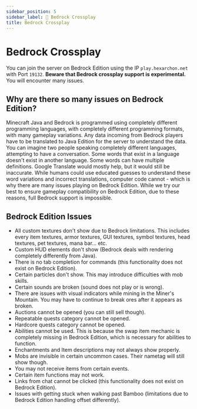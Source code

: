 ```yaml
---
sidebar_position: 5
sidebar_label: 📱 Bedrock Crossplay
title: Bedrock Crossplay
---
```


# Bedrock Crossplay
You can join the server on Bedrock Edition using the IP `play.hexarchon.net` with Port `19132`. **Beware that Bedrock crossplay support is experimental.** You will encounter many issues.

## Why are there so many issues on Bedrock Edition?
Minecraft Java and Bedrock is programmed using completely different programming languages, with completely different programming formats, with many gameplay variations. Any data incoming from Bedrock players have to be translated to Java Edition for the server to understand the data. 
 <br />
You can imagine two people speaking completely different languages, attempting to have a conversation. Some words that exist in a language doesn't exist in another language. Some words can have multiple definitions. Google Translate would mostly help, but it would still be inaccurate. While humans could use educated guesses to understand these word variations and incorrect translations, computer code cannot - which is why there are many issues playing on Bedrock Edition. While we try our best to ensure gameplay compatibility on Bedrock Edition, due to these reasons, full Bedrock support is impossible. <br />

## Bedrock Edition Issues
* All custom textures don't show due to Bedrock limitations. This includes every item textures, armor textures, GUI textures, symbol textures, head textures, pet textures, mana bar... etc.
* Custom HUD elements don't show (Bedrock deals with rendering completely differently from Java).
* There is no tab completion for commands (this functionality does not exist on Bedrock Edition).
* Certain particles don't show. This may introduce difficulties with mob skills.
* Certain sounds are broken (sound does not play or is wrong).
* There are issues with visual indicators while mining in the Miner's Mountain. You may have to continue to break ores after it appears as broken.
* Auctions cannot be opened (you can still sell though).
* Repeatable quests category cannot be opened.
* Hardcore quests category cannot be opened.
* Abilities cannot be used. This is because the swap item mechanic is completely missing in Bedrock Edition, which is necessary for abilities to function.
* Enchantments and Item descriptions may not always show properly.
* Mobs are invisible in certain uncommon cases. Their nametag will still show though.
* You may not receive items from certain events.
* Certain item functions may not work.
* Links from chat cannot be clicked (this functionality does not exist on Bedrock Edition).
* Issues with getting stuck when walking past Bamboo (limitations due to Bedrock Edition handling offset differently).